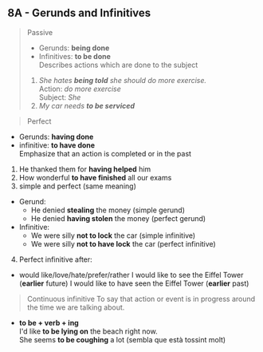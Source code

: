 ## 8A - Gerunds and Infinitives

> Passive
>- Gerunds: **being done**
>- Infinitives: **to be done**  
>Describes actions which are done to the subject
>  
>1. *She hates __being told__ she should do more exercise.*  
  Action: _do more exercise_   
  Subject: _She_
>2. *My car needs __to be serviced__*  

> Perfect
  - Gerunds: **having done**  
  - infinitive: **to have done**  
Emphasize that an action is completed or in the past
>  
1. He thanked them for **having helped** him
2. How wonderful **to have finished** all our exams
3. simple and perfect (same meaning)
  - Gerund:
    - He denied **stealing** the money (simple gerund)
    - He denied **having stolen** the money (perfect gerund)
  - Infinitive:
    - We were silly **not to lock** the car (simple infinitive)
    - We were silly **not to have lock** the car (perfect infinitive)
4. Perfect infinitive after:
  - would like/love/hate/prefer/rather
  I would like to see the Eiffel Tower (**earlier** future)
  I would like to have seen the Eiffel Tower (**earlier** past)  

> Continuous infinitive
To say that action or event is in progress around the time we are talking about.
 - **to be + verb + ing**  
  I'd like **to be lying on** the beach right now.  
  She seems **to be coughing** a lot (sembla que està tossint molt)
